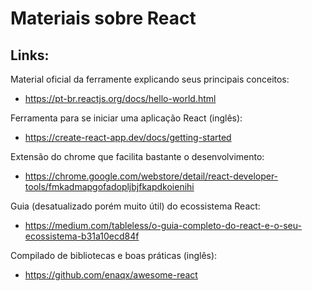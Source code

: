 # Materiais sobre React

## Links:

Material oficial da ferramente explicando seus principais conceitos:

- https://pt-br.reactjs.org/docs/hello-world.html

Ferramenta para se iniciar uma aplicação React (inglês):

- https://create-react-app.dev/docs/getting-started

Extensão do chrome que facilita bastante o desenvolvimento:

- https://chrome.google.com/webstore/detail/react-developer-tools/fmkadmapgofadopljbjfkapdkoienihi

Guia (desatualizado porém muito útil) do ecossistema React:

- https://medium.com/tableless/o-guia-completo-do-react-e-o-seu-ecossistema-b31a10ecd84f

Compilado de bibliotecas e boas práticas (inglês):

- https://github.com/enaqx/awesome-react
